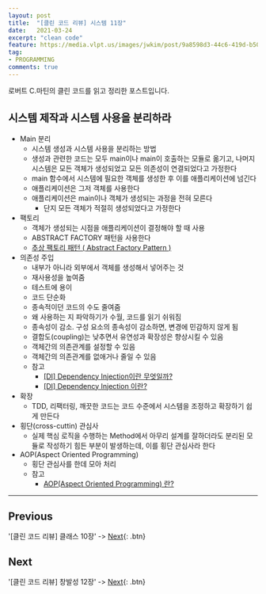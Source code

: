 ```yaml
---
layout: post
title:  "[클린 코드 리뷰] 시스템 11장"
date:   2021-03-24
excerpt: "clean code"
feature: https://media.vlpt.us/images/jwkim/post/9a8598d3-44c6-419d-b509-069370dd5c7e/%EA%B7%B8%EB%A6%BC3.png
tag:
- PROGRAMMING
comments: true
---
```


로버트 C.마틴의 클린 코드를 읽고 정리한 포스트입니다.

## 시스템 제작과 시스템 사용을 분리하라
* Main 분리
  * 시스템 생성과 시스템 사용을 분리하는 방법
  * 생성과 관련한 코드는 모두 main이나 main이 호출하는 모듈로 옮기고, 나머지 시스템은 모든 객체가 생성되었고 모든 의존성이 연결되었다고 가정한다
  * main 함수에서 시스템에 필요한 객체를 생성한 후 이를 애플리케이션에 넘긴다
  * 애플리케이션은 그저 객체를 사용한다
  * 애플리케이션은 main이나 객체가 생성되는 과정을 전혀 모른다
    * 단지 모든 객체가 적절히 생성되었다고 가정한다
* 팩토리
  * 객체가 생성되는 시점을 애플리케이션이 결정해야 할 때 사용
  * ABSTRACT FACTORY 패턴을 사용한다
  * [추상 팩토리 패턴 ( Abstract Factory Pattern )](https://victorydntmd.tistory.com/300)
* 의존성 주입
  * 내부가 아니라 외부에서 객체를 생성해서 넣어주는 것
  * 재사용성을 높여줌
  * 테스트에 용이
  * 코드 단순화
  * 종속적이던 코드의 수도 줄여줌
  * 왜 사용하는 지 파악하기가 수월, 코드를 읽기 쉬워짐
  * 종속성이 감소. 구성 요소의 종속성이 감소하면, 변경에 민감하지 않게 됨
  * 결합도(coupling)는 낮추면서 유연성과 확장성은 향상시킬 수 있음
  * 객체간의 의존관계를 설정할 수 있음
  * 객체간의 의존관계를 없애거나 줄일 수 있음
  * 참고
    * [[DI] Dependency Injection이란 무엇일까?](https://velog.io/@wlsdud2194/what-is-di)
    * [[DI] Dependency Injection 이란?](https://medium.com/@jang.wangsu/di-dependency-injection-%EC%9D%B4%EB%9E%80-1b12fdefec4f)
* 확장
  * TDD, 리팩터링, 깨끗한 코드는 코드 수준에서 시스템을 조정하고 확장하기 쉽게 만든다
* 횡단(cross-cuttin) 관심사
  * 실제 핵심 로직을 수행하는 Method에서 아무리 설계를 잘하더라도 분리된 모듈로 작성하기 힘든 부분이 발생하는데, 이를 횡단 관심사라 한다
* AOP(Aspect Oriented Programming)
  * 횡단 관심사를 한데 모아 처리
  * 참고
    * [AOP(Aspect Oriented Programming) 란?](https://jaehun2841.github.io/2018/07/20/2018-07-20-spring-aop2/#aop%EC%9D%98-%EB%93%B1%EC%9E%A5%EB%B0%B0%EA%B2%BD)

---


## Previous
'[클린 코드 리뷰] 클래스 10장' -> [Next](https://akfmdl.github.io//programming_clean_code_10/){: .btn}

## Next
'[클린 코드 리뷰] 창발성 12장' -> [Next](https://akfmdl.github.io//programming_clean_code_12/){: .btn}